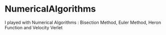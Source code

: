 # NumericalAlgorithms
I played with Numerical Algorithms : Bisection Method, Euler Method, Heron Function and Velocity Verlet

